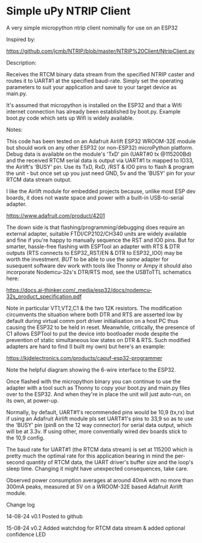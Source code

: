 # Simple uPy NTRIP Client
A very simple micropython ntrip client nominally for use on an ESP32

Inspired by:

  https://github.com/jcmb/NTRIP/blob/master/NTRIP%20Client/NtripClient.py

Description:

Receives the RTCM binary data stream from the specified NTRIP caster and routes it to
UART#1 at the specified baud-rate. Simply set the operating parameters to suit your
application and save to your target device as main.py.

   It's assumed that micropython is installed on the ESP32 and that a Wifi internet
   connection has already been established by boot.py. Example boot.py code which sets
   up Wifi is widely available.

 Notes:
 
   This code has been tested on an Adafruit Airlift ESP32 WROOM-32E module but should
   work on any other ESP32 (or non-ESP32) microPython platform. Debug data is available
   on the module's 'TxD' pin (UART#0 tx @115200Bd) and the received RTCM serial data is
   output via UART#1 tx mapped to IO33, the Airlift's 'BUSY' pin. Use its TxD, RxD,
   /RST & IO0 pins to flash & program the unit - but once set up you just need GND, 5v
   and the 'BUSY' pin for your RTCM data stream output.

   I like the Airlift module for embedded projects because, unlike most ESP dev
   boards, it does not waste space and power with a built-in USB-to-serial adapter.
 
   https://www.adafruit.com/product/4201

   The down side is that flashing/programming/debugging does require an external adapter,
   suitable FTDI/CP2102/CH340 units are widely available and fine if you're happy to
   manually sequence the RST and IO0 pins. But for smarter, hassle-free flashing with
   ESPTool an adapter with RTS & DTR outputs (RTS connects to ESP32_RST/EN & DTR to
   ESP32_IO0) may be worth the investment.  _BUT_ to be able to use the _same_ adapter
   for susequent software dev work with tools like Thonny or Ampy it should also
   incorporate Nodemcu-32s's DTR/RTS mod, see the USBToTTL schematics here:

   https://docs.ai-thinker.com/_media/esp32/docs/nodemcu-32s_product_specification.pdf
   
   Note in particular VT1,VT2,C1 & the two 12K resistors. The modification circumvents
   the situation where both DTR and RTS are asserted low by default during virtual
   comm port driver initialisation on a host PC thus causing the ESP32 to be held in
   reset. Meanwhile, critically, the presence of C1 allows ESPTool to put the device
   into bootloader mode despite the prevention of static simultaneous low states on
   DTR & RTS. Such modified adapters are hard to find (I built my own) but here's an
   example:

   https://kjdelectronics.com/products/capuf-esp32-programmer

   Note the helpful diagram showing the 6-wire interface to the ESP32.

   Once flashed with the micropython binary you can continue to use the adapter with
   a tool such as Thonny to copy your boot.py and main.py files over to the ESP32.
   And when they're in place the unit will just auto-run, on its own, at power-up.

   Normally, by default, UART#1's recommended pins would be 10,9 (tx,rx) but if using
   an Adafruit Airlift module pls set UART#1's pins to 33,9 so as to use the 'BUSY' pin
   (pin8 on the 12 way connector) for serial data output, which will be at 3.3v.
   If using other, more conventially wired dev boards stick to the 10,9 config.

   The baud rate for UART#1 (the RTCM data stream) is set at 115200 which is pretty
   much the optimal rate for this application bearing in mind the per-second quantity
   of RTCM data, the UART driver's buffer size and the loop's sleep time. Changing it
   might have unexpected consequences, take care.

   Observed power consumption averages at around 40mA with no more than 300mA peaks,
   measured at 5V on a WROOM-32E based Adafruit Airlift module.

 Change log
 
   14-08-24 v0.1 Posted to github
   
   15-08-24 v0.2 Added watchdog for RTCM data stream & added optional confidence LED 

